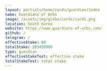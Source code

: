 ```yaml
---
layout: partials/home/cards/guardian/index
name: Guardians of Orbs
image: /assets/img/globe/cards/card1.png
location: South Korea
website: https://www.guardians-of-orbs.com/
github: /
telegram: /
effectiveStake: 60
totalStake: 203450000
type: guardian
effectiveStakeText: effective stake
totalStakeText: total stake
---
```

